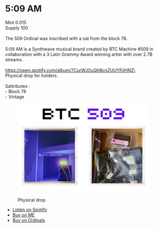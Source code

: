 # 5:09 AM

Mint 0.015\
Supply 100\
\
The 509 Ordinal was inscribed with a sat from the block 78. \
\
5:09 AM is a Synthwave musical brand created by BTC Machine #509 in collaboration with a 3 Latin Grammy Award winning artist with over 2.7B streams.\
\
https://open.spotify.com/album/7CurWJOuQhBcnZUUYPJHNZ\
\
Physical drop for holders.\
\
Sattributes : \
\- Block 78\
\- Vintage\
&#x20;   &#x20;

<figure><img src="../.gitbook/assets/Copie de Panneau affichage BTCM (1) (1).png" alt=""><figcaption><p>Physical drop</p></figcaption></figure>

* [Listen on Spotify](https://open.spotify.com/album/7CurWJOuQhBcnZUUYPJHNZ)
* [Buy on ME](https://magiceden.io/ordinals/marketplace/btc-machine-509s)
* [Buy on Ordinals](https://ordinalswallet.com/collection/btc-machine-509s)

